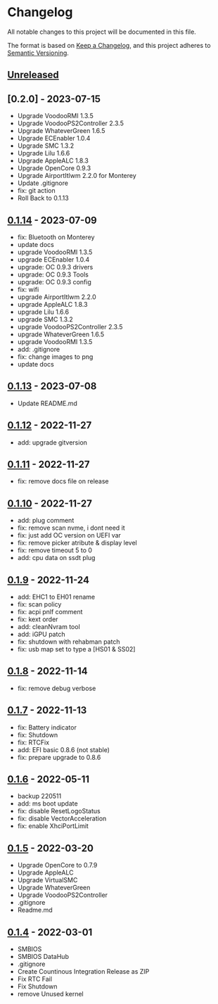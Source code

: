 # Changelog

All notable changes to this project will be documented in this file.

The format is based on [Keep a Changelog](https://keepachangelog.com/en/1.0.0/),
and this project adheres to [Semantic Versioning](https://semver.org/spec/v2.0.0.html).

## [Unreleased]

## [0.2.0] - 2023-07-15

- Upgrade VoodooRMI 1.3.5
- Upgrade VoodooPS2Controller 2.3.5
- Upgrade WhateverGreen 1.6.5
- Upgrade ECEnabler 1.0.4
- Upgrade SMC 1.3.2
- Upgrade Lilu 1.6.6
- Upgrade AppleALC 1.8.3
- Upgrade OpenCore 0.9.3
- Upgrade AirportItlwm 2.2.0 for Monterey
- Update .gitignore
- fix: git action
- Roll Back to 0.1.13

## [0.1.14] - 2023-07-09

- fix: Bluetooth on Monterey
- update docs
- upgrade VoodooRMI 1.3.5
- upgrade ECEnabler 1.0.4
- upgrade: OC 0.9.3 drivers
- upgrade: OC 0.9.3 Tools
- upgrade: OC 0.9.3 config
- fix: wifi
- upgrade AirportItlwm 2.2.0
- upgrade AppleALC 1.8.3
- upgrade Lilu 1.6.6
- upgrade SMC 1.3.2
- upgrade VoodooPS2Controller 2.3.5
- upgrade WhateverGreen 1.6.5
- upgrade VoodooRMI 1.3.5
- add: .gitignore
- fix: change images to png
- update docs

## [0.1.13] - 2023-07-08

- Update README.md

## [0.1.12] - 2022-11-27

- add: upgrade gitversion

## [0.1.11] - 2022-11-27

- fix: remove docs file on release

## [0.1.10] - 2022-11-27

- add: plug comment
- fix: remove scan nvme, i dont need it
- fix: just add OC version on UEFI var
- fix: remove picker atribute & display level
- fix: remove timeout 5 to 0
- add: cpu data on ssdt plug

## [0.1.9] - 2022-11-24

- add: EHC1 to EH01 rename
- fix: scan policy
- fix: acpi pnlf comment
- fix: kext order
- add: cleanNvram tool
- add: iGPU patch
- fix: shutdown with rehabman patch
- fix: usb map set to type a [HS01 & SS02]

## [0.1.8] - 2022-11-14

- fix: remove debug verbose

## [0.1.7] - 2022-11-13

- fix: Battery indicator
- fix: Shutdown
- fix: RTCFix
- add: EFI basic 0.8.6 (not stable)
- fix: prepare upgrade to 0.8.6

## [0.1.6] - 2022-05-11

- backup 220511
- add: ms boot update
- fix: disable ResetLogoStatus
- fix: disable VectorAcceleration
- fix: enable XhciPortLimit

## [0.1.5] - 2022-03-20

- Upgrade OpenCore to 0.7.9
- Upgrade AppleALC
- Upgrade VirtualSMC
- Upgrade WhateverGreen
- Upgrade VoodooPS2Controller
- .gitignore
- Readme.md

## [0.1.4] - 2022-03-01

- SMBIOS
- SMBIOS DataHub
- .gitignore
- Create Countinous Integration Release as ZIP
- Fix RTC Fail
- Fix Shutdown
- remove Unused kernel

[unreleased]: https://github.com/kanggara75/Hackintosh-HP-840-G2-OpenCore/compare/0.1.14...HEAD
[0.1.14]: https://github.com/kanggara75/Hackintosh-HP-840-G2-OpenCore/compare/0.1.13...0.1.14
[0.1.13]: https://github.com/kanggara75/Hackintosh-HP-840-G2-OpenCore/compare/0.1.12...0.1.13
[0.1.12]: https://github.com/kanggara75/Hackintosh-HP-840-G2-OpenCore/compare/0.1.11...0.1.12
[0.1.11]: https://github.com/kanggara75/Hackintosh-HP-840-G2-OpenCore/compare/0.1.10...0.1.11
[0.1.10]: https://github.com/kanggara75/Hackintosh-HP-840-G2-OpenCore/compare/0.1.9...0.1.10
[0.1.9]: https://github.com/kanggara75/Hackintosh-HP-840-G2-OpenCore/compare/0.1.8...0.1.9
[0.1.8]: https://github.com/kanggara75/Hackintosh-HP-840-G2-OpenCore/compare/0.1.7...0.1.8
[0.1.7]: https://github.com/kanggara75/Hackintosh-HP-840-G2-OpenCore/compare/0.1.6...0.1.7
[0.1.6]: https://github.com/kanggara75/Hackintosh-HP-840-G2-OpenCore/compare/0.1.5...0.1.6
[0.1.5]: https://github.com/kanggara75/Hackintosh-HP-840-G2-OpenCore/compare/0.1.4...0.1.5
[0.1.4]: https://github.com/kanggara75/Hackintosh-HP-840-G2-OpenCore/compare/0.1.3...0.1.4
[0.1.3]: https://github.com/kanggara75/Hackintosh-HP-840-G2-OpenCore/compare/0.1.2...0.1.3
[0.1.2]: https://github.com/kanggara75/Hackintosh-HP-840-G2-OpenCore/compare/0.1.1...0.1.2
[0.1.1]: https://github.com/kanggara75/Hackintosh-HP-840-G2-OpenCore/compare/0.1.0...0.1.1
[0.1.0]: https://github.com/kanggara75/Hackintosh-HP-840-G2-OpenCore/releases/tag/0.1.0
